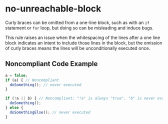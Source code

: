 # no-unreachable-block

Curly braces can be omitted from a one-line block, such as with an `if` statement or `for` loop, but doing so can be misleading and induce bugs. 

This rule raises an issue when the whitespacing of the lines after a one line block indicates an intent to include those lines in the block, but the omission of curly braces means the lines will be unconditionally executed once.

## Noncompliant Code Example

```typescript
a = false;
if (a) { // Noncompliant
  doSomething(); // never executed
}

if (!a || b) { // Noncompliant; "!a" is always "true", "b" is never evaluated
  doSomething();
} else {
  doSomethingElse(); // never executed
}
```
